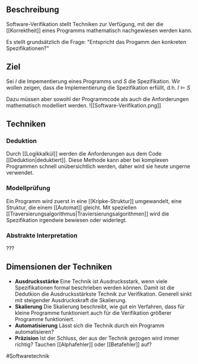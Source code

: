## Beschreibung
Software-Verifikation stellt Techniken zur Verfügung, mit der die [[Korrektheit]] eines Programms mathematisch nachgewiesen werden kann.

Es stellt grundsätzlich die Frage: "Entspricht das Progamm den konkreten Spezifikationen?"


## Ziel
Sei $I$ die Impementierung eines Programms und $S$ die Spezifikation.
Wir wollen zeigen, dass die Implementierung die Spezifikation erfüllt, d.h. $I \models S$

Dazu müssen aber sowohl der Programmcode als auch die Anforderungen mathematisch modelliert werden. 
![[Software-Verifikation.png]]

## Techniken
### Deduktion
Durch [[Logikkalkül]] werden die Anforderungen aus dem Code [[Deduktion|deduktiert]]. Diese Methode kann aber bei komplexen Programmen schnell unübersichtlich werden, daher wird sie heute ungerne verwendet.

### Modellprüfung
Ein Programm wird zuerst in eine [[Kripke-Struktur]] umgewandelt, eine Struktur, die einem [[Automat]] gleicht.
Mit speziellen [[Traversierungsalgorithmus|Traviersierungsalgorithmen]] wird die Spezifikation irgendwie bewiesen oder widerlegt.

### Abstrakte Interpretation
???

## Dimensionen der Techniken
- **Ausdrucksstärke**
Eine Technik ist Ausdrucksstark, wenn viele Spezifikationen formal beschrieben werden können. Damit ist die Dedutkion die Ausdrucksstärkste Technik zur Verifikation. Generell sinkt mit steigender Ausdruckskraft die Skalierung.
- **Skalierung**
Die Skalierung beschreibt, wie gut ein Verfahren, dass für kleine Programme funktioniert auch für die Verifikation größerer Programme funktioniert.
- **Automatisierung**
Lässt sich die Technik durch ein Programm automatisieren?
- **Präzision**
Ist der Schluss, der aus der Technik gezogen wird immer richtig? Tauchen [[Alphafehler]] oder [[Betafehler]] auf?

#Softwaretechnik 